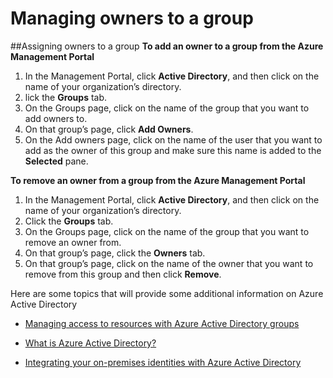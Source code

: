 
<properties
	pageTitle="Next steps for access management using groups | Windows Azure"
	description="Advanced How-to's for managing security groups and how to use these groups to manage access to a resource."
	services="active-directory"
	documentationCenter=""
	authors="femila"
	manager="stevenpo"
	editor=""/>

<tags
	ms.service="active-directory" 
	ms.date="10/09/2015" 
	wacn.date=""/>

# Managing owners to a group

##Assigning owners to a group
**To add an owner to a group from the Azure Management Portal**

1. In the Management Portal, click **Active Directory**, and then click on the name of your organization’s directory. 
2. lick the **Groups** tab.
2. On the Groups page, click on the name of the group that you want to add owners to. 
3. On that group’s page, click **Add Owners**.
4. On the Add owners page, click on the name of the user that you want to add as the owner of this group and make sure this name is added to the **Selected** pane.


**To remove an owner from a group from the Azure Management Portal**

1. In the Management Portal, click **Active Directory**, and then click on the name of your organization’s directory.
2. Click the **Groups** tab.
3. On the Groups page, click on the name of the group that you want to remove an owner from.
4. On that group’s page, click the **Owners** tab.
5. On that group’s page, click on the name of the owner that you want to remove from this group and then click **Remove**.

Here are some topics that will provide some additional information on Azure Active Directory 

* [Managing access to resources with Azure Active Directory groups](/documentation/articles/active-directory-manage-groups)

* [What is Azure Active Directory?](/documentation/articles/active-directory-whatis)

* [Integrating your on-premises identities with Azure Active Directory](/documentation/articles/active-directory-aadconnect)
